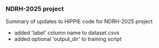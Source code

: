 ### NDRH-2025 project

Summary of updates to HIPPIE code for NDRH-2025 project
- added 'label' column name to dataset csvs
- added optional 'output_dir' to training script